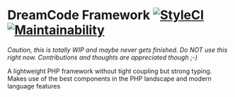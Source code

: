 # DreamCode Framework [![StyleCI](https://github.styleci.io/repos/163686721/shield?branch=master)](https://github.styleci.io/repos/163686721) [![Maintainability](https://api.codeclimate.com/v1/badges/28370e6502d8c59c943d/maintainability)](https://codeclimate.com/github/mrpixeldream/framework/maintainability)
*Caution, this is totally WIP and maybe never gets finished. Do NOT use this right now. Contributions and thoughts are appreciated though ;-)*

A lightweight PHP framework without tight coupling but strong typing. Makes use of the best components in the PHP landscape and modern language features

